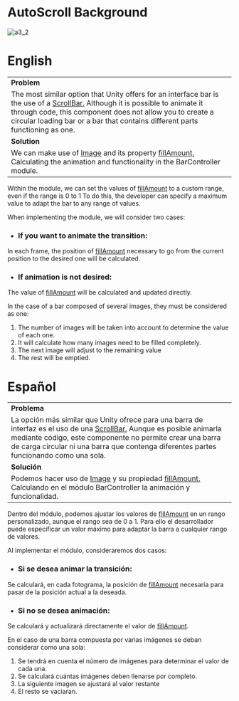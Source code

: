 # AutoScroll Background
![a3_2](https://github.com/OsmareDev/OsmareUnityModules/assets/50903643/0fc8db23-7f0c-45ee-b39b-a68c3b604fec)

# English

<table>
   <tr><td><b>Problem</b></td></tr>
   <tr><td>The most similar option that Unity offers for an interface bar is the use of a <a href="https://docs.unity3d.com/es/2019.4/Manual/script-Scrollbar.html" > ScrollBar.</a> Although it is possible to animate it through code, this component does not allow you to create a circular loading bar or a bar that contains different parts functioning as one.</td></tr>
   <tr><td><b>Solution</b></td></tr>
   <tr><td>We can make use of <a href="https://docs.unity3d.com/es/2018.4/ScriptReference/UI.Image.html">Image</a> and its property <a href= "https://docs.unity3d.com/es/2018.4/ScriptReference/UI.Image-fillAmount.html">fillAmount.</a> Calculating the animation and functionality in the BarController module.</td></tr>
</table>

Within the module, we can set the values of [fillAmount](https://docs.unity3d.com/es/2018.4/ScriptReference/UI.Image-fillAmount.html) to a custom range, even if the range is 0 to 1 To do this, the developer can specify a maximum value to adapt the bar to any range of values.

When implementing the module, we will consider two cases:

- ### If you want to animate the transition:
In each frame, the position of [fillAmount](https://docs.unity3d.com/es/2018.4/ScriptReference/UI.Image-fillAmount.html) necessary to go from the current position to the desired one will be calculated.

- ### If animation is not desired:
The value of [fillAmount](https://docs.unity3d.com/es/2018.4/ScriptReference/UI.Image-fillAmount.html) will be calculated and updated directly.

In the case of a bar composed of several images, they must be considered as one:

1. The number of images will be taken into account to determine the value of each one.
2. It will calculate how many images need to be filled completely.
3. The next image will adjust to the remaining value
4. The rest will be emptied.

# Español

<table>
  <tr><td><b>Problema</b></td></tr>
  <tr><td>La opción más similar que Unity ofrece para una barra de interfaz es el uso de una <a href="https://docs.unity3d.com/es/2019.4/Manual/script-Scrollbar.html"> ScrollBar.</a> Aunque es posible animarla mediante código, este componente no permite crear una barra de carga circular ni una barra que contenga diferentes partes funcionando como una sola.</td></tr>
  <tr><td><b>Solución</b></td></tr>
  <tr><td>Podemos hacer uso de <a href="https://docs.unity3d.com/es/2018.4/ScriptReference/UI.Image.html">Image</a> y su propiedad <a href="https://docs.unity3d.com/es/2018.4/ScriptReference/UI.Image-fillAmount.html">fillAmount.</a> Calculando en el módulo BarController la animación y funcionalidad.</td></tr>
</table>

Dentro del módulo, podemos ajustar los valores de [fillAmount](https://docs.unity3d.com/es/2018.4/ScriptReference/UI.Image-fillAmount.html) en un rango personalizado, aunque el rango sea de 0 a 1. Para ello el desarrollador puede especificar un valor máximo para adaptar la barra a cualquier rango de valores.

Al implementar el módulo, consideraremos dos casos:

- ### Si se desea animar la transición:
Se calculará, en cada fotograma, la posición de [fillAmount](https://docs.unity3d.com/es/2018.4/ScriptReference/UI.Image-fillAmount.html) necesaria para pasar de la posición actual a la deseada.

- ### Si no se desea animación:
Se calculará y actualizará directamente el valor de [fillAmount](https://docs.unity3d.com/es/2018.4/ScriptReference/UI.Image-fillAmount.html).

En el caso de una barra compuesta por varias imágenes se deban considerar como una sola:

1. Se tendrá en cuenta el número de imágenes para determinar el valor de cada una.
2. Se calculará cuántas imágenes deben llenarse por completo.
3. La siguiente imagen se ajustará al valor restante
4. El resto se vaciaran.
